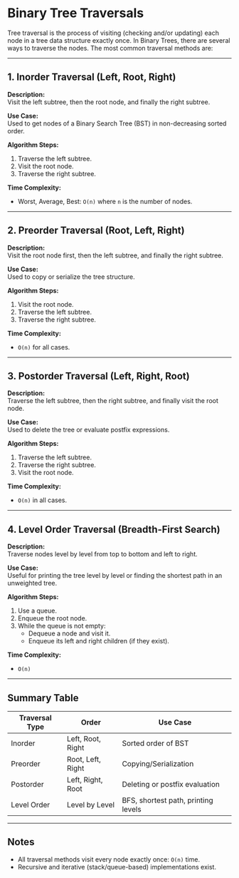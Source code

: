 # Binary Tree Traversals

Tree traversal is the process of visiting (checking and/or updating) each node in a tree data structure exactly once. In Binary Trees, there are several ways to traverse the nodes. The most common traversal methods are:

---

## 1. Inorder Traversal (Left, Root, Right)

**Description:**  
Visit the left subtree, then the root node, and finally the right subtree.

**Use Case:**  
Used to get nodes of a Binary Search Tree (BST) in non-decreasing sorted order.

**Algorithm Steps:**
1. Traverse the left subtree.
2. Visit the root node.
3. Traverse the right subtree.

**Time Complexity:**  
- Worst, Average, Best: `O(n)` where `n` is the number of nodes.

---

## 2. Preorder Traversal (Root, Left, Right)

**Description:**  
Visit the root node first, then the left subtree, and finally the right subtree.

**Use Case:**  
Used to copy or serialize the tree structure.

**Algorithm Steps:**
1. Visit the root node.
2. Traverse the left subtree.
3. Traverse the right subtree.

**Time Complexity:**  
- `O(n)` for all cases.

---

## 3. Postorder Traversal (Left, Right, Root)

**Description:**  
Traverse the left subtree, then the right subtree, and finally visit the root node.

**Use Case:**  
Used to delete the tree or evaluate postfix expressions.

**Algorithm Steps:**
1. Traverse the left subtree.
2. Traverse the right subtree.
3. Visit the root node.

**Time Complexity:**  
- `O(n)` in all cases.

---

## 4. Level Order Traversal (Breadth-First Search)

**Description:**  
Traverse nodes level by level from top to bottom and left to right.

**Use Case:**  
Useful for printing the tree level by level or finding the shortest path in an unweighted tree.

**Algorithm Steps:**
1. Use a queue.
2. Enqueue the root node.
3. While the queue is not empty:
   - Dequeue a node and visit it.
   - Enqueue its left and right children (if they exist).

**Time Complexity:**  
- `O(n)`

---

## Summary Table

| Traversal Type   | Order               | Use Case                              |
|------------------|---------------------|----------------------------------------|
| Inorder          | Left, Root, Right   | Sorted order of BST                   |
| Preorder         | Root, Left, Right   | Copying/Serialization                 |
| Postorder        | Left, Right, Root   | Deleting or postfix evaluation        |
| Level Order      | Level by Level      | BFS, shortest path, printing levels   |

---

## Notes

- All traversal methods visit every node exactly once: `O(n)` time.
- Recursive and iterative (stack/queue-based) implementations exist.
